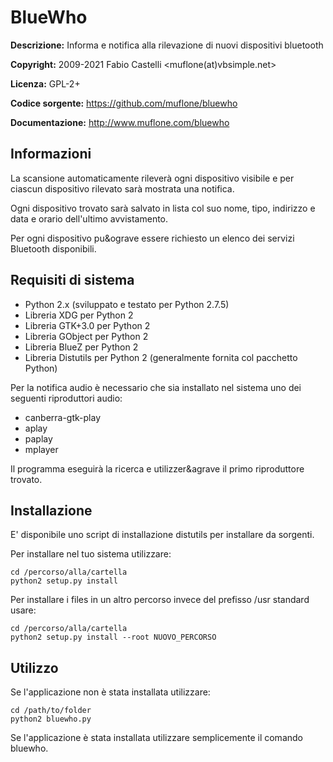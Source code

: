BlueWho
=======
**Descrizione:** Informa e notifica alla rilevazione di nuovi dispositivi bluetooth

**Copyright:** 2009-2021 Fabio Castelli <muflone(at)vbsimple.net>

**Licenza:** GPL-2+

**Codice sorgente:** https://github.com/muflone/bluewho

**Documentazione:** http://www.muflone.com/bluewho

Informazioni
------------

La scansione automaticamente rilever&agrave; ogni dispositivo visibile e per
ciascun dispositivo rilevato sar&agrave; mostrata una notifica.

Ogni dispositivo trovato sar&agrave; salvato in lista col suo nome, tipo,
indirizzo e data e orario dell'ultimo avvistamento.

Per ogni dispositivo pu&ograve essere richiesto un elenco dei servizi Bluetooth
disponibili.

Requisiti di sistema
--------------------

* Python 2.x (sviluppato e testato per Python 2.7.5)
* Libreria XDG per Python 2
* Libreria GTK+3.0 per Python 2
* Libreria GObject per Python 2
* Libreria BlueZ per Python 2
* Libreria Distutils per Python 2 (generalmente fornita col pacchetto Python)

Per la notifica audio &egrave; necessario che sia installato nel sistema uno
dei seguenti riproduttori audio:

 * canberra-gtk-play
 * aplay
 * paplay
 * mplayer

Il programma eseguir&agrave; la ricerca e utilizzer&agrave il primo riproduttore
trovato.

Installazione
-------------

E' disponibile uno script di installazione distutils per installare da sorgenti.

Per installare nel tuo sistema utilizzare:

    cd /percorso/alla/cartella
    python2 setup.py install

Per installare i files in un altro percorso invece del prefisso /usr standard
usare:

    cd /percorso/alla/cartella
    python2 setup.py install --root NUOVO_PERCORSO

Utilizzo
--------

Se l'applicazione non è stata installata utilizzare:

    cd /path/to/folder
    python2 bluewho.py

Se l'applicazione è stata installata utilizzare semplicemente il comando
bluewho.
